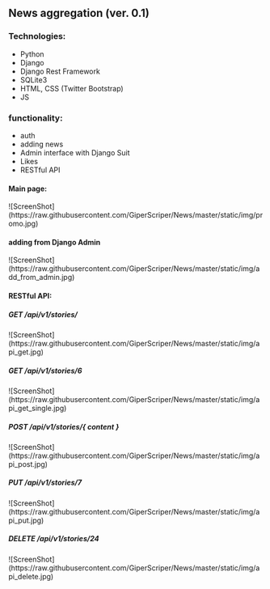 <h2>News aggregation (ver. 0.1)</h2>

<h3>Technologies:</h3>
<ul>
	<li>Python</li>
	<li>Django</li>
	<li>Django Rest Framework</li>
	<li>SQLite3</li>
	<li>HTML, CSS (Twitter Bootstrap)</li>
	<li>JS</li>
</ul>

<h3>functionality:</h3>
<ul>
	<li>auth</li>
	<li>adding news</li>
	<li>Admin interface with Django Suit</li>
	<li>Likes</li>
	<li>RESTful API</li>
</ul>

<h4>Main page:</h4>
![ScreenShot](https://raw.githubusercontent.com/GiperScriper/News/master/static/img/promo.jpg)
<h4>adding from Django Admin</h4>
![ScreenShot](https://raw.githubusercontent.com/GiperScriper/News/master/static/img/add_from_admin.jpg)
<h4>RESTful API:</h4>
<h5>GET /api/v1/stories/</h5>
![ScreenShot](https://raw.githubusercontent.com/GiperScriper/News/master/static/img/api_get.jpg)
<h5>GET /api/v1/stories/6</h5>
![ScreenShot](https://raw.githubusercontent.com/GiperScriper/News/master/static/img/api_get_single.jpg)
<h5>POST /api/v1/stories/{ content }</h5>
![ScreenShot](https://raw.githubusercontent.com/GiperScriper/News/master/static/img/api_post.jpg)
<h5>PUT /api/v1/stories/7</h5>
![ScreenShot](https://raw.githubusercontent.com/GiperScriper/News/master/static/img/api_put.jpg)
<h5>DELETE /api/v1/stories/24</h5>
![ScreenShot](https://raw.githubusercontent.com/GiperScriper/News/master/static/img/api_delete.jpg)

